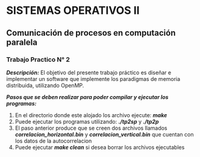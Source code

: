 # SISTEMAS OPERATIVOS II
## Comunicación de procesos en computación paralela
### Trabajo Practico N° 2

				

***Descripción:*** El objetivo del presente trabajo práctico es diseñar e implementar un software que implemente los paradigmas de memoria distribuida, utilizando OpenMP.


***Pasos que se deben realizar para poder compilar y ejecutar los programas:***

1. En el directorio donde este alojado los archivo ejecute: ***make***
2. Puede ejecutar los programas utilizando: ***./tp2sp*** y ***./tp2p***
3. El paso anterior produce que se creen dos archivos llamados ***correlacion_horizontal.bin*** y ***correlacion_vertical.bin*** que cuentan con los datos de la autocorrelacion 
4. Puede ejecutar ***make clean*** si desea borrar los archivos ejecutables
